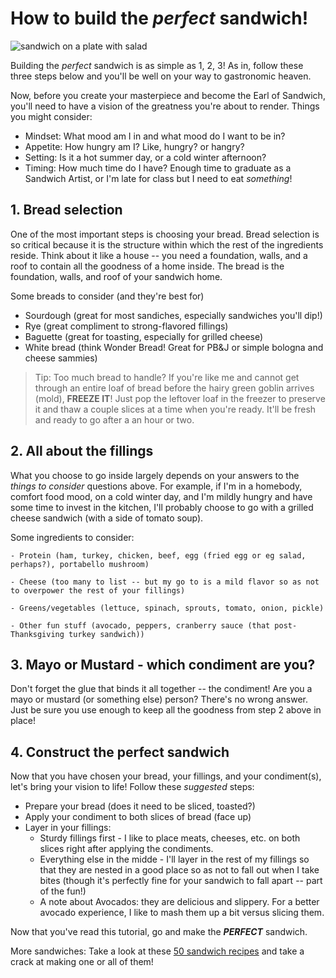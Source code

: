 # How to build the *perfect* sandwich!
![sandwich on a plate with salad](https://plus.unsplash.com/premium_photo-1671559021919-19d9610c8cad?q=80&w=3270&auto=format&fit=crop&ixlib=rb-4.0.3&ixid=M3wxMjA3fDB8MHxwaG90by1wYWdlfHx8fGVufDB8fHx8fA%3D%3D)

Building the _perfect_ sandwich is as simple as 1, 2, 3! As in, follow these three steps below and you'll be well on your way to gastronomic heaven. 

Now, before you create your masterpiece and become the Earl of Sandwich, you'll need to have a vision of the greatness you're about to render. Things you might consider: 


* Mindset: What mood am I in and what mood do I want to be in? 
* Appetite: How hungry am I? Like, hungry? or hangry? 
* Setting: Is it a hot summer day, or a cold winter afternoon? 
* Timing: How much time do I have? Enough time to graduate as a Sandwich Artist, or I'm late for class but I need to eat _something_!


## 1. Bread selection
One of the most important steps is choosing your bread. Bread selection is so critical because it is the structure within which the rest of the ingredients reside. Think about it like a house -- you need a foundation, walls, and a roof to contain all the goodness of a home inside. The bread is the foundation, walls, and roof of your sandwich home. 

Some breads to consider (and they're best for)
* Sourdough (great for most sandiches, especially sandwiches you'll dip!)
* Rye (great compliment to strong-flavored fillings)
* Baguette (great for toasting, especially for grilled cheese)
* White bread (think Wonder Bread! Great for PB&J or simple bologna and cheese sammies)

> Tip: Too much bread to handle? If you're like me and cannot get through an entire loaf of bread before the hairy green goblin arrives (mold), **FREEZE IT**! Just pop the leftover loaf in the freezer to preserve it and thaw a couple slices at a time when you're ready. It'll be fresh and ready to go after a an hour or two. 

## 2. All about the fillings
What you choose to go inside largely depends on your answers to the *things to consider* questions above. For example, if I'm in a homebody, comfort food mood, on a cold winter day, and I'm mildly hungry and have some time to invest in the kitchen, I'll probably choose to go with a grilled cheese sandwich (with a side of tomato soup). 

Some ingredients to consider: 

```
- Protein (ham, turkey, chicken, beef, egg (fried egg or eg salad, perhaps?), portabello mushroom)

- Cheese (too many to list -- but my go to is a mild flavor so as not to overpower the rest of your fillings)

- Greens/vegetables (lettuce, spinach, sprouts, tomato, onion, pickle)

- Other fun stuff (avocado, peppers, cranberry sauce (that post-Thanksgiving turkey sandwich))
```

## 3. Mayo or Mustard - which condiment are you?
Don't forget the glue that binds it all together -- the condiment! Are you a mayo or mustard (or something else) person? There's no wrong answer. Just be sure you use enough to keep all the goodness from step 2 above in place! 

## 4. Construct the perfect sandwich
Now that you have chosen your bread, your fillings, and your condiment(s), let's bring your vision to life! Follow these *suggested* steps: 

- Prepare your bread (does it need to be sliced, toasted?)
- Apply your condiment to both slices of bread (face up)
- Layer in your fillings: 
    - Sturdy fillings first - I like to place meats, cheeses, etc. on both slices right after applying the condiments. 
    - Everything else in the midde - I'll layer in the rest of my fillings so that they are nested in a good place so as not to fall out when I take bites (though it's perfectly fine for your sandwich to fall apart -- part of the fun!) 
    - A note about Avocados: they are delicious and slippery. For a better avocado experience, I like to mash them up a bit versus slicing them. 

Now that you've read this tutorial, go and make the ***PERFECT*** sandwich.

More sandwiches: Take a look at these [50 sandwich recipes](https://www.foodnetwork.com/recipes/photos/top-sandwich-recipes) and take a crack at making one or all of them!
